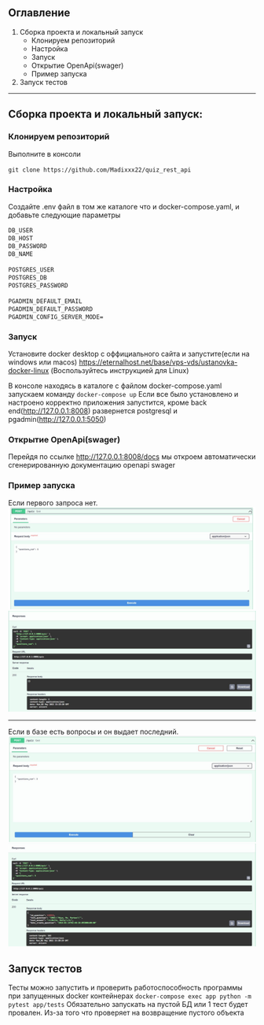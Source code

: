 ## Оглавление
1. Сборка проекта и локальный запуск
    * Клонируем репозиторий
    * Настройка
    * Запуск
    * Открытие OpenApi(swager)
    * Пример запуска
2. Запуск тестов


___

## Сборка проекта и локальный запуск:
### Клонируем репозиторий
Выполните в консоли

`git clone https://github.com/Madixxx22/quiz_rest_api`

### Настройка
Создайте .env файл в том же каталоге что и docker-compose.yaml, и добавьте следующие параметры
```
DB_USER
DB_HOST
DB_PASSWORD
DB_NAME

POSTGRES_USER
POSTGRES_DB
POSTGRES_PASSWORD

PGADMIN_DEFAULT_EMAIL
PGADMIN_DEFAULT_PASSWORD
PGADMIN_CONFIG_SERVER_MODE=
```
### Запуск
Установите docker desktop с оффициального сайта и запустите(если на windows или macos)
https://eternalhost.net/base/vps-vds/ustanovka-docker-linux (Воспользуйтесь инструкцией для Linux)

В консоле находясь в каталоге с файлом docker-compose.yaml запускаем команду
`docker-compose up` 
Если все было установлено и настроено корректно приложения запустится, кроме back end(http://127.0.0.1:8008) развернется postgresql и pgadmin(http://127.0.0.1:5050)

### Открытие OpenApi(swager)
Перейдя по ссылке http://127.0.0.1:8008/docs мы откроем автоматически сгенерированную документацию openapi swager

### Пример запуска
Если первого запроса нет.
![](https://github.com/Madixxx22/quiz_rest_api/blob/master/img/1.jpg)
![](https://github.com/Madixxx22/quiz_rest_api/blob/master/img/2.jpg)
 ____
 
 Если в базе есть вопросы и он выдает последний.
 ![](https://github.com/Madixxx22/quiz_rest_api/blob/master/img/3.jpg)
 ![](https://github.com/Madixxx22/quiz_rest_api/blob/master/img/4.jpg)

## Запуск тестов
Тесты можно запустить и проверить работоспособность программы при запущенных docker контейнерах
`docker-compose exec app python -m pytest app/tests`
Обязательно запускать на пустой БД или 1 тест будет провален. Из-за того что проверяет на возвращение пустого объекта
